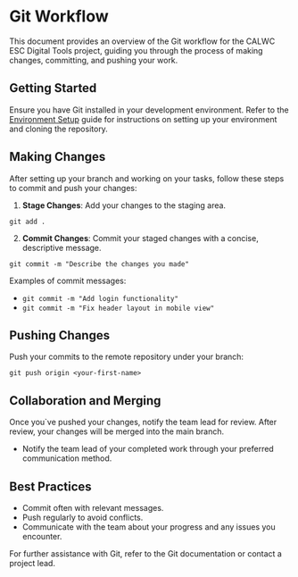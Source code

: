 # Git Workflow

This document provides an overview of the Git workflow for the CALWC ESC Digital Tools project, guiding you through the process of making changes, committing, and pushing your work.

## Getting Started

Ensure you have Git installed in your development environment. Refer to the [Environment Setup](./environment.md) guide for instructions on setting up your environment and cloning the repository.

## Making Changes

After setting up your branch and working on your tasks, follow these steps to commit and push your changes:

1. **Stage Changes**: Add your changes to the staging area.

```
git add .
```

2. **Commit Changes**: Commit your staged changes with a concise, descriptive message.

```
git commit -m "Describe the changes you made"
```

Examples of commit messages:

- `git commit -m "Add login functionality"`
- `git commit -m "Fix header layout in mobile view"`

## Pushing Changes

Push your commits to the remote repository under your branch:

```
git push origin <your-first-name>
```

## Collaboration and Merging

Once you`ve pushed your changes, notify the team lead for review. After review, your changes will be merged into the main branch.

- Notify the team lead of your completed work through your preferred communication method.

## Best Practices

- Commit often with relevant messages.
- Push regularly to avoid conflicts.
- Communicate with the team about your progress and any issues you encounter.

For further assistance with Git, refer to the Git documentation or contact a project lead.
